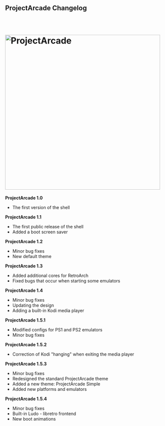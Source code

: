 ﻿## ProjectArcade Changelog

<h1 align="left">
  <br>
  <a href="https://projects.thedayg0ne.ru/"><img src="https://raw.githubusercontent.com/TheDayG0ne/ProjectArcade/master/resources/images/projectarcade-github.png" alt="ProjectArcade" width="500"></a>
</h1>

**ProjectArcade 1.0**
- The first version of the shell

**ProjectArcade 1.1**
- The first public release of the shell
- Added a boot screen saver 

**ProjectArcade 1.2**
- Minor bug fixes
- New default theme

**ProjectArcade 1.3**
- Added additional cores for RetroArch
- Fixed bugs that occur when starting some emulators

**ProjectArcade 1.4**
- Minor bug fixes
- Updating the design
- Adding a built-in Kodi media player

**ProjectArcade 1.5.1**
- Modified configs for PS1 and PS2 emulators
- Minor bug fixes

**ProjectArcade 1.5.2**
- Correction of Kodi "hanging" when exiting the media player

**ProjectArcade 1.5.3**
- Minor bug fixes
- Redesigned the standard ProjectArcade theme
- Added a new theme: ProjectArcade Simple
- Added new platforms and emulators

**ProjectArcade 1.5.4**
- Minor bug fixes
- Built-in Ludo - libretro frontend
- New boot animations
